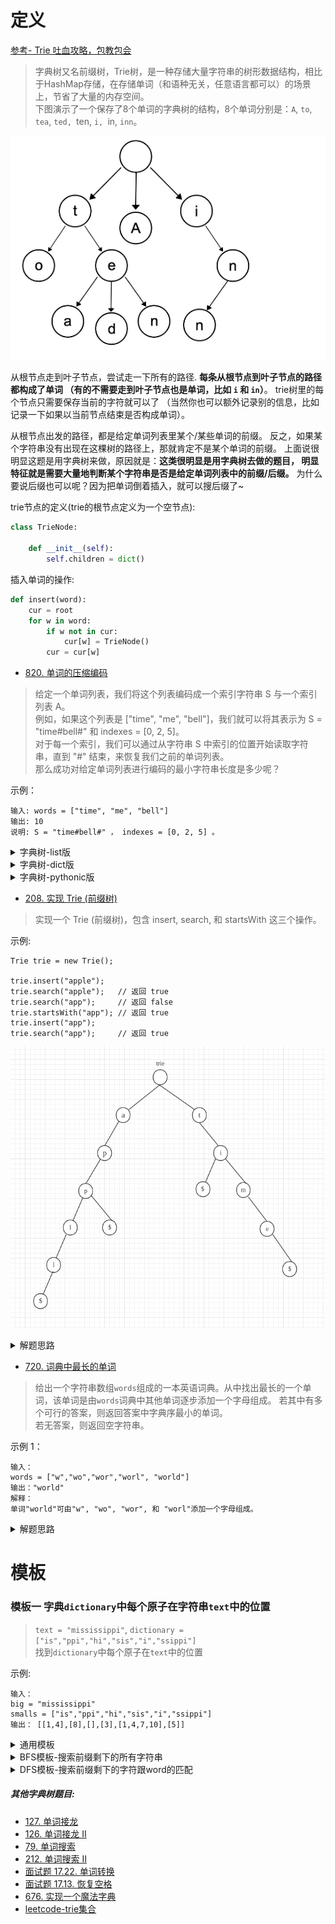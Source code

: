 # 定义
[参考- Trie 吐血攻略，包教包会](https://leetcode-cn.com/problems/short-encoding-of-words/solution/99-java-trie-tu-xie-gong-lue-bao-jiao-bao-hui-by-s/)
> 字典树又名前缀树，Trie树，是一种存储大量字符串的树形数据结构，相比于HashMap存储，在存储单词（和语种无关，任意语言都可以）的场景上，节省了大量的内存空间。      
下图演示了一个保存了8个单词的字典树的结构，8个单词分别是：`A`, `to`, `tea`, `ted, `ten, `i, `in, `inn`。


![字典树1](./相关的图/字典树1.png)

从根节点走到叶子节点，尝试走一下所有的路径.
**每条从根节点到叶子节点的路径都构成了单词
（有的不需要走到叶子节点也是单词，比如 `i` 和 `in`）**。
trie树里的每个节点只需要保存当前的字符就可以了
（当然你也可以额外记录别的信息，比如记录一下如果以当前节点结束是否构成单词）。

从根节点出发的路径，都是给定单词列表里某个/某些单词的前缀。
反之，如果某个字符串没有出现在这棵树的路径上，那就肯定不是某个单词的前缀。
上面说很明显这题是用字典树来做，原因就是：**这类很明显是用字典树去做的题目，
明显特征就是需要大量地判断某个字符串是否是给定单词列表中的前缀/后缀。** 
为什么要说后缀也可以呢？因为把单词倒着插入，就可以搜后缀了~

trie节点的定义(trie的根节点定义为一个空节点):
```python
class TrieNode:
    
    def __init__(self):
        self.children = dict()
```

插入单词的操作:
```python
def insert(word):
    cur = root
    for w in word:
        if w not in cur:
            cur[w] = TrieNode()
        cur = cur[w]
```

- [820. 单词的压缩编码](https://leetcode-cn.com/problems/short-encoding-of-words/)
> 给定一个单词列表，我们将这个列表编码成一个索引字符串 S 与一个索引列表 A。   
例如，如果这个列表是 ["time", "me", "bell"]，我们就可以将其表示为 S = "time#bell#" 和 indexes = [0, 2, 5]。      
对于每一个索引，我们可以通过从字符串 S 中索引的位置开始读取字符串，直到 "#" 结束，来恢复我们之前的单词列表。      
那么成功对给定单词列表进行编码的最小字符串长度是多少呢？      

示例：
```
输入: words = ["time", "me", "bell"]
输出: 10
说明: S = "time#bell#" ， indexes = [0, 2, 5] 。
```
<details>
    <summary>字典树-list版</summary>
    
```python3
class Solution:
    def minimumLengthEncoding(self, words: List[str]) -> int:
        trie = Trie()
        # 1. 先插入长的单词,比如time,这样碰到me就不用在插入了
        # 2. 根据题意, 需要是后缀搜索,故需要单词反着插入
        #    比如time, me则后缀都是me,反着插入即是em前缀
        return sum(trie.insert(word) for word in sorted(words, key=len, reverse=True))
        

class Trie:
    
    def __init__(self):
        self.root = TrieNode()
    
    def insert(self, word):
        is_new = False
        cur = self.root
        for i in range(len(word) - 1, -1, -1):
            idx = ord(word[i]) - ord('a')
            if cur.children[idx] is None:
                is_new = True
                cur.children[idx] = TrieNode()
            cur = cur.children[idx]
        return len(word) + 1 if is_new else 0


class TrieNode:
    
    def __init__(self):
        self.children = [None for _ in range(26)]
```
</details>

<details>
    <summary>字典树-dict版</summary>
    
```python3
class Solution:
    def minimumLengthEncoding(self, words: List[str]) -> int:
        trie = Trie()
        #words = list(set(words))
        return sum(trie.insert(word) for word in sorted(words, key=len, reverse=True))


class Trie:
    
    def __init__(self):
        self.root = TrieNode()
    
    def insert(self, word):
        is_new = False
        cur = self.root
        for w in word[::-1]:
            if w not in cur.children:
                is_new = True
                cur.children[w] = TrieNode()
            cur = cur.children[w]
        return len(word) + 1 if is_new else 0


class TrieNode:
    
    def __init__(self, val=None):
        self.children = dict()
```
</details>

<details>
    <summary>字典树-pythonic版</summary>
    
[参考- 单词的压缩编码](https://leetcode-cn.com/problems/short-encoding-of-words/solution/dan-ci-de-ya-suo-bian-ma-by-leetcode-solution/314321)
```python3
class Solution:
    def minimumLengthEncoding(self, words: List[str]) -> int:
        words = list(set(words)) #remove duplicates
        #Trie is a nested dictionary with nodes created
        # when fetched entries are missing
        Trie = lambda: collections.defaultdict(Trie)
        trie = Trie()

        #reduce(..., S, trie) is trie[S[0]][S[1]][S[2]][...][S[S.length - 1]]
        nodes = [reduce(dict.__getitem__, word[::-1], trie)
                 for word in words]

        #Add word to the answer if it's node has no neighbors
        return sum(len(word) + 1
                   for i, word in enumerate(words)
                   if len(nodes[i]) == 0)

```
</details>

- [208. 实现 Trie (前缀树)](https://leetcode-cn.com/problems/implement-trie-prefix-tree/)
> 实现一个 Trie (前缀树)，包含 insert, search, 和 startsWith 这三个操作。

示例:
```shell script
Trie trie = new Trie();

trie.insert("apple");
trie.search("apple");   // 返回 true
trie.search("app");     // 返回 false
trie.startsWith("app"); // 返回 true
trie.insert("app");   
trie.search("app");     // 返回 true
```
![](./相关的图/字典树2.png)
<details>
    <summary>解题思路</summary>
    
```python3
class Trie:

    def __init__(self):
        """
        Initialize your data structure here.
        """
        self.lookup = {}


    def insert(self, word: str) -> None:
        """
        Inserts a word into the trie.
        """
        trie = self.lookup
        for w in word:
            if w not in trie:
                trie[w] = {}
            trie = trie[w]
        """
        必须以标志字符结尾,不能靠{}为空来判断
        因为,存在重叠情况apple, app, app的结尾不为空,但是app可能存在也可能不存在
        """
        trie['$'] = '$'

    def search(self, word: str) -> bool:
        """
        Returns if the word is in the trie.
        """
        trie = self.lookup
        for w in word:
            if w not in trie:
                return False
            trie = trie[w]
        return '$' in trie


    def startsWith(self, prefix: str) -> bool:
        """
        Returns if there is any word in the trie that starts with the given prefix.
        """
        trie = self.lookup
        for w in prefix:
            if w not in trie:
                return False
            trie = trie[w]
        return True
```
</details>

- [720. 词典中最长的单词](https://leetcode-cn.com/problems/longest-word-in-dictionary/)
> 给出一个字符串数组`words`组成的一本英语词典。从中找出最长的一个单词，该单词是由`words`词典中其他单词逐步添加一个字母组成。
若其中有多个可行的答案，则返回答案中字典序最小的单词。       
若无答案，则返回空字符串。

示例 1：
```
输入：
words = ["w","wo","wor","worl", "world"]
输出："world"
解释： 
单词"world"可由"w", "wo", "wor", 和 "worl"添加一个字母组成。
```
<details>
    <summary>解题思路</summary>
    
```python
class Solution:
    def longestWord(self, words: List[str]) -> str:
        trie = Trie()
        # 第一遍,先建立字典树trie
        for word in words:
            trie.insert(word)
        ans = ''
        # 第二遍, 从最长的单词搜索
        for word in sorted(words, key=len, reverse=True):
            if trie.search(word):
                # 当搜索的单词比已有的单词还短,退出搜索(之后搜索出来的必然不会大于已有的单词长度)
                if len(word) < len(ans): 
                    break
                elif len(word) > len(ans):
                    ans = word
                else:
                    # 取字典序最小者
                    ans = min(ans, word)
        return ans

class TrieNode:

    def __init__(self):
        self.children = collections.defaultdict(TrieNode)
        self.end = False


class Trie:

    def __init__(self):
        self.root = TrieNode()
    
    def insert(self, word):
        node = self.root
        for c in word:
            node = node.children[c]
        # 在每一个单词结尾标记end
        node.end = True

    def search(self, word):
        node = self.root
        for c in word:
            node = node.children.get(c)
            # 在遍历word的过程中,一旦中间某个字符不是结尾字符,即认为不能形成连续的word
            if node is None or not node.end:
                return False
        return True
```
</details>

# 模板
### 模板一  字典`dictionary`中每个原子在字符串`text`中的位置
> `text = "mississippi"`, `dictionary = ["is","ppi","hi","sis","i","ssippi"]`           
找到`dictionary`中每个原子在`text`中的位置

示例:
```shell
输入：
big = "mississippi"
smalls = ["is","ppi","hi","sis","i","ssippi"]
输出： [[1,4],[8],[],[3],[1,4,7,10],[5]]
```

<details>
    <summary>通用模板</summary>
    
```python
class Solution:
    def multiSearch(self, big: str, dictionary):
        trie = Trie()
        #　将所有较短字符插入到字典树中, 即构建字典树
        for word in dictionary:
            trie.insert(word)
        # start存储字符串text[i:j+1]在text中的起始索引
        start = collections.defaultdict(list)
        for i in range(len(text)):
            # trie.search()返回所有存在于dictionary且以i开头的字符串的结尾索引j
            for j in trie.search(text, i):
                start[text[i:j+1]].append(i)
        #　通过start，找到dictionary中每个对应较短字符串的索引起始索引，即start和small两者的关系转换
        return [start[small] for small in dictionary]


# 1. 定义字典树节点
class TrieNode:
    def __init__(self):
        self.children = collections.defaultdict(TrieNode)
        self.isword = False


# 2. 定义字典树
class Trie:
    def __init__(self):
        self.root = TrieNode()
    
    # ３. 构建字典树，插入单词
    def insert(self, word):
        node = self.root
        for c in word:
            # 3.1
            node = node.children[c]
        # 一个完整的较短字符串结束标志
        node.isword = True
    
    # ４. 按需要搜索
    def search(self, text, first):
        # 通过构建的字典树，在text中找到所有以text[first]开头的较短字符串的结尾字符的索引
        end = []
        node = self.root
        for idx in range(first, len(text)):
            node = node.children.get(text[idx])
            #　4.1 中间的字符不在first开头的较短字符串中，后面字符更不会在，故直接返回
            if not node:
                return end
            #　4.2 找到一个完整的较短字符，将其结尾字符在text中的索引加入end中
            if node.isword:
                end.append(idx)
        return end
```
</details>


<details>
    <summary>BFS模板-搜索前缀剩下的所有字符串</summary>
    
```python
def sum(self, prefix: str) -> int:
        node = self.root
        for c in prefix:
            node = node.children.get(c)
            # 一个前缀没搜索完，即给定的前缀prefix不存在以创建的字典树中
            if node is None:
                return 0
        # 给定的前缀prefix存在于字典树中，则继续运用bfs搜索所有带有该前缀的key，计算总和
        ans = 0
        deque = collections.deque([node])
        while deque:
            node = deque.popleft()
            if node.iskey:
                # 当前是一个完整的key，将起val计入总和
                ans += node.value
            # 继续搜索下一层的key，直到没有层了(children)
            for nxt_node in node.children.values():
                deque.append(nxt_node)
        return ans
```

`相关题目：`

- [面试题 17.17. 多次搜索](https://leetcode-cn.com/problems/multi-search-lcci/)
- [1065. 字符串的索引对](https://leetcode-cn.com/problems/index-pairs-of-a-string/)
- [面试题 17.13. 恢复空格-sweetiee解法二](https://leetcode-cn.com/problems/re-space-lcci/solution/jian-dan-dp-trieshu-bi-xu-miao-dong-by-sweetiee/)

</details>


<details>
    <summary>DFS模板-搜索前缀剩下的字符跟word的匹配</summary>
    
```python
def search(self, word: str) -> bool:
        """
        Returns if the word is in the data structure. A word could contain the dot character '.' to represent any one letter.
        """
        # dfs搜索匹配的单词
        def helper(node, word):
            for i, c in enumerate(word):
                if c.isalpha():
                    # c为字母且不存在于字典树中，返回false
                    if c not in node.children: return False
                    node = node.children[c]
                else:
                    # c为'.'， 则dfs搜索node.children的每个节点
                    for nxt in node.children:
                        # 有一个节点匹配，即刻返回true
                        if helper(node.children[nxt], word[i+1:]):
                            return True
                    # 让'.'匹配node.children中所有的字母仍然匹配不到，返回false
                    return False
            # 按照word中的每个字符匹配后，最后的一个节点是否是字典中单词的结束
            return node.isword
        return helper(self.root, word)
```

`相关题目：`
- [211. 添加与搜索单词 - 数据结构设计](https://leetcode-cn.com/problems/design-add-and-search-words-data-structure/)
- [676. 实现一个魔法字典](https://leetcode-cn.com/problems/implement-magic-dictionary/)

</details>


##### 其他字典树题目:
- [127. 单词接龙](https://leetcode-cn.com/problems/word-ladder/)
- [126. 单词接龙 II](https://leetcode-cn.com/problems/word-ladder-ii/)
- [79. 单词搜索](https://leetcode-cn.com/problems/word-search/)
- [212. 单词搜索 II](https://leetcode-cn.com/problems/word-search-ii/)
- [面试题 17.22. 单词转换](https://leetcode-cn.com/problems/word-transformer-lcci/)
- [面试题 17.13. 恢复空格](https://leetcode-cn.com/problems/re-space-lcci/)
- [676. 实现一个魔法字典](https://leetcode-cn.com/problems/implement-magic-dictionary/)
- [leetcode-trie集合](https://leetcode-cn.com/tag/trie/)

